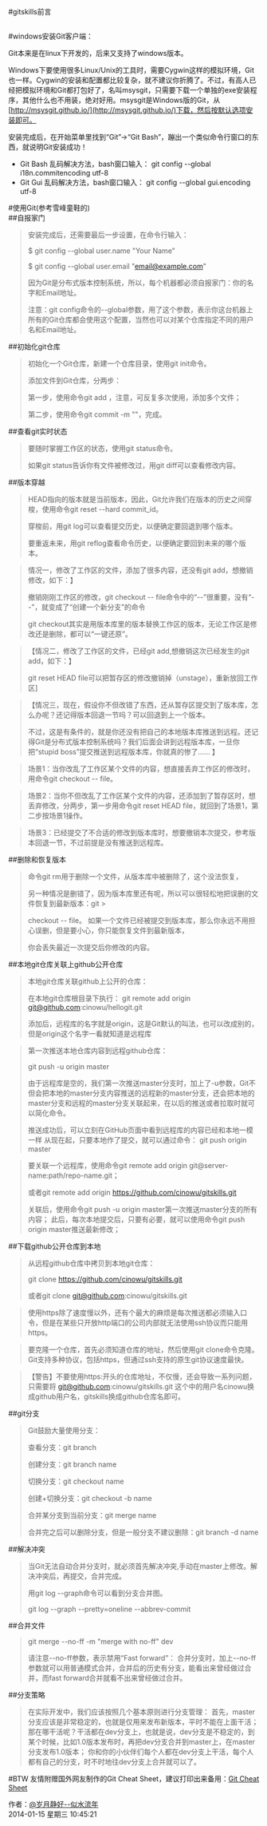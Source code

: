 #gitskills前言
##

#windows安装Git客户端：

Git本来是在linux下开发的，后来又支持了windows版本。

Windows下要使用很多Linux/Unix的工具时，需要Cygwin这样的模拟环境，Git也一样。Cygwin的安装和配置都比较复杂，就不建议你折腾了。不过，有高人已经把模拟环境和Git都打包好了，名叫msysgit，只需要下载一个单独的exe安装程序，其他什么也不用装，绝对好用。msysgit是Windows版的Git，从[http://msysgit.github.io/](http://msysgit.github.io/)下载，然后按默认选项安装即可。

安装完成后，在开始菜单里找到“Git”->“Git Bash”，蹦出一个类似命令行窗口的东西，就说明Git安装成功！

- Git Bash 乱码解决方法，bash窗口输入： 	git config --global i18n.commitencoding utf-8
- Git Gui  乱码解决方法，bash窗口输入：    git config --global gui.encoding utf-8

#使用Git(参考雪峰童鞋的)  
##自报家门
>安装完成后，还需要最后一步设置，在命令行输入：
>
>$ git config --global user.name "Your Name"
>
>$ git config --global user.email "email@example.com"
>
>因为Git是分布式版本控制系统，所以，每个机器都必须自报家门：你的名字和Email地址。
>
>注意：git config命令的--global参数，用了这个参数，表示你这台机器上所有的Git仓库都会使用这个配置，当然也可以对某个仓库指定不同的用户名和Email地址。

##初始化git仓库
>初始化一个Git仓库，新建一个仓库目录，使用git init命令。
>
>添加文件到Git仓库，分两步：
>
>第一步，使用命令git add ，注意，可反复多次使用，添加多个文件；
>
>第二步，使用命令git commit -m ""，完成。

##查看git实时状态
>
>要随时掌握工作区的状态，使用git status命令。
>
>如果git status告诉你有文件被修改过，用git diff可以查看修改内容。
    
##版本穿越
>
>HEAD指向的版本就是当前版本，因此，Git允许我们在版本的历史之间穿梭，使用命令git reset --hard commit_id。
>
>穿梭前，用git log可以查看提交历史，以便确定要回退到哪个版本。
>
>要重返未来，用git reflog查看命令历史，以便确定要回到未来的哪个版本。
   
>情况一，修改了工作区的文件，添加了很多内容，还没有git add，想撤销修改，如下：】   
>
> 撤销刚刚工作区的修改，git checkout -- file命令中的“--”很重要，没有“--”，就变成了“创建一个新分支”的命令
>
>git checkout其实是用版本库里的版本替换工作区的版本，无论工作区是修改还是删除，都可以“一键还原”。
  
>【情况二，修改了工作区的文件，已经git add,想撤销这次已经发生的git add，如下：】
>
> git reset HEAD file可以把暂存区的修改撤销掉（unstage），重新放回工作区]
  
>【情况三，现在，假设你不但改错了东西，还从暂存区提交到了版本库，怎么办呢？还记得版本回退一节吗？可以回退到上一个版本。
>
>不过，这是有条件的，就是你还没有把自己的本地版本库推送到远程。还记得Git是分布式版本控制系统吗？我们后面会讲到远程版本库，一旦你把“stupid boss”提交推送到远程版本库，你就真的惨了……
】
  
>场景1：当你改乱了工作区某个文件的内容，想直接丢弃工作区的修改时，用命令git checkout -- file。
 
>场景2：当你不但改乱了工作区某个文件的内容，还添加到了暂存区时，想丢弃修改，分两步，第一步用命令git reset HEAD file，就回到了场景1，第二步按场景1操作。
 
>场景3：已经提交了不合适的修改到版本库时，想要撤销本次提交，参考版本回退一节，不过前提是没有推送到远程库。

##删除和恢复版本
>命令git rm用于删除一个文件，从版本库中被删除了，这个没法恢复，
>
>另一种情况是删错了，因为版本库里还有呢，所以可以很轻松地把误删的文件恢复到最新版本：git >
>
>checkout -- file。
>如果一个文件已经被提交到版本库，那么你永远不用担心误删，但是要小心，你只能恢复文件到最新版本，
>
>你会丢失最近一次提交后你修改的内容。
 
##本地git仓库关联上github公开仓库 
>本地git仓库关联github上公开的仓库：
>
>在本地git仓库根目录下执行： git remote add origin git@github.com:cinowu/hellogit.git
>
>添加后，远程库的名字就是origin，这是Git默认的叫法，也可以改成别的，但是origin这个名字一看就知道是远程库
 
>第一次推送本地仓库内容到远程github仓库：
>
>git push -u origin master
>
>由于远程库是空的，我们第一次推送master分支时，加上了-u参数，Git不但会把本地的master分支内容推送的远程新的master分支，还会把本地的master分支和远程的master分支关联起来，在以后的推送或者拉取时就可以简化命令。  
>
>推送成功后，可以立刻在GitHub页面中看到远程库的内容已经和本地一模一样
 从现在起，只要本地作了提交，就可以通过命令： git push origin master
  
  
>
>要关联一个远程库，使用命令git remote add origin git@server-name:path/repo-name.git；
>
>或者git remote add origin https://github.com/cinowu/gitskills.git
>
>关联后，使用命令git push -u origin master第一次推送master分支的所有内容；
   此后，每次本地提交后，只要有必要，就可以使用命令git push origin master推送最新修改；
  
  
##下载github公开仓库到本地  
>从远程github仓库中拷贝到本地git仓库：
>
>git clone https://github.com/cinowu/gitskills.git
>
>或者git clone git@github.com:cinowu/gitskills.git
  
>使用https除了速度慢以外，还有个最大的麻烦是每次推送都必须输入口令，但是在某些只开放http端口的公司内部就无法使用ssh协议而只能用https。
  
>
>要克隆一个仓库，首先必须知道仓库的地址，然后使用git clone命令克隆。
 Git支持多种协议，包括https，但通过ssh支持的原生git协议速度最快。
  
>
>【警告】不要使用https:开头的仓库地址，不仅慢，还会导致一系列问题，只需要将 git@github.com:cinowu/gitskills.git
  这个中的用户名cinowu换成github用户名，gitskills换成github仓库名即可。
  

##git分支  
>Git鼓励大量使用分支：
>
>查看分支：git branch
>
>创建分支：git branch name
>
>切换分支：git checkout name
>
>创建+切换分支：git checkout -b name
>
>合并某分支到当前分支：git merge name
>
>合并完之后可以删除分支，但是一般分支不建议删除：git branch -d name
  
##解决冲突
>当Git无法自动合并分支时，就必须首先解决冲突,手动在master上修改。解决冲突后，再提交，合并完成。
>
>用git log --graph命令可以看到分支合并图。
>
>git log --graph --pretty=oneline --abbrev-commit
   

##合并文件   
>git merge --no-ff -m "merge with no-ff" dev
>
>请注意--no-ff参数，表示禁用“Fast forward”：
 合并分支时，加上--no-ff参数就可以用普通模式合并，合并后的历史有分支，能看出来曾经做过合并，而fast forward合并就看不出来曾经做过合并。
 
  
##分支策略
>在实际开发中，我们应该按照几个基本原则进行分支管理：
  首先，master分支应该是非常稳定的，也就是仅用来发布新版本，平时不能在上面干活；
  那在哪干活呢？干活都在dev分支上，也就是说，dev分支是不稳定的，到某个时候，比如1.0版本发布时，再把dev分支合并到master上，在master分支发布1.0版本；
  你和你的小伙伴们每个人都在dev分支上干活，每个人都有自己的分支，时不时地往dev分支上合并就可以了。

#BTW
友情附赠国外网友制作的Git Cheat Sheet，建议打印出来备用：[Git Cheat Sheet](http://www.git-tower.com/blog/assets/2013-05-22-git-cheat-sheet/cheat-sheet-large01.png)


作者：[@岁月静好--似水流年](http://weibo.com/u/1747720793)<br/>
2014-01-15 星期三 10:45:21 